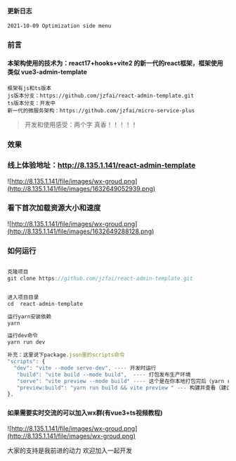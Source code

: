 #### 更新日志
```
2021-10-09 Optimization side menu 
```
### 前言
#### 本架构使用的技术为：react17+hooks+vite2 的新一代的react框架，框架使用类似 vue3-admin-template

```
框架有js和ts版本
js版本分支：https://github.com/jzfai/react-admin-template.git
ts版本分支：开发中
新一代的微服务架构：https://github.com/jzfai/micro-service-plus
```

> 开发和使用感受：两个字 真香！！！！！

### 效果

### 线上体验地址：http://8.135.1.141/react-admin-template
 ![http://8.135.1.141/file/images/wx-groud.png](http://8.135.1.141/file/images/1632649052939.png)
### 看下首次加载资源大小和速度
 ![http://8.135.1.141/file/images/wx-groud.png](http://8.135.1.141/file/images/1632649288128.png)
### 如何运行

```javascript

克隆项目
git clone https://github.com/jzfai/react-admin-template.git


进入项目目录
cd  react-admin-template

运行yarn安装依赖
yarn

运行dev命令
yarn run dev

补充：这里说下package.json里的scripts命令
"scripts": {
  "dev": "vite --mode serve-dev", ---- 开发时运行
   "build": "vite build --mode build",  ---- 打包发布生产环境
   "serve": "vite preview --mode build" ---- 这个是在你本地打包完后（yarn run build）后会生产一个dist文件夹，这个命令在你本地启动一个本地服务用于查看dist文件内容，发布生产前可以用这个先看下打包的效果
   "preview:build": "yarn run build && vite preview " --- 构建并查看（建议更新上product前运行一次,查看是否有问题）
},
```
#####

#### 如果需要实时交流的可以加入wx群(有vue3+ts视频教程)


 ![http://8.135.1.141/file/images/wx-groud.png](http://8.135.1.141/file/images/wx-groud.png)

大家的支持是我前进的动力    欢迎加入一起开发
